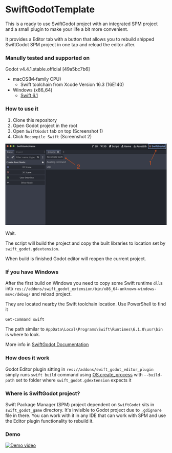 # SwiftGodotTemplate

This is a ready to use SwiftGodot project with an integrated SPM project and a small plugin to make your life a bit more convenient.

It provides a Editor tab with a button that allows you to rebuild shipped SwiftGodot SPM project in one tap and reload the editor after.

### Manully tested and supported on
Godot v4.4.1.stable.official [49a5bc7b6]

- macOS(M-family CPU)
    - Swift toolchain from Xcode Version 16.3 (16E140)
- Windows (x86_64)    
    - [Swift 6.1](https://www.swift.org/install/windows/)

### How to use it
1. Clone this repository
2. Open Godot project in the root
3. Open `SwiftGodot` tab on top (Screenshot 1)
3. Click `Recompile Swift` (Screenshot 2)

<img src="readme_resources/screenshot.png" width="600">

Wait. 

The script will build the project and copy the built libraries to location set by `swift_godot.gdextension`.

When build is finished Godot editor will reopen the current project.

### If you have Windows
After the first build on Windows you need to copy some Swift runtime `dll`s into `res://addons/swift_godot_extension/bin/x86_64-unknown-windows-msvc/debug/` and reload project.

They are located nearby the Swift toolchain location. Use PowerShell to find it
```
Get-Command swift
```
The path similar to `AppData\Local\Programs\Swift\Runtimes\6.1.0\usr\bin` is where to look.

More info in [SwiftGodot Documentation](https://migueldeicaza.github.io/SwiftGodotDocs/documentation/swiftgodot/windows)

### How does it work
Godot Editor plugin sitting in `res://addons/swift_godot_editor_plugin` simply runs `swift build` command using [OS.create_process](https://docs.godotengine.org/en/stable/classes/class_os.html#class-os-method-create-process) with `--build-path` set to folder where `swift_godot.gdextension` expects it

### Where is SwiftGodot project?
Swift Package Manager (SPM) project dependent on `SwiftGodot` sits in `swift_godot_game` directory. It's invisible to Godot project due to `.gdignore` file in there. You can work with it in any IDE that can work with SPM and use the Editor plugin functionality to rebuild it.

### Demo
[![Demo video](https://img.youtube.com/vi/f1JM4jtfrdY/0.jpg)](https://www.youtube.com/watch?v=f1JM4jtfrdY)
